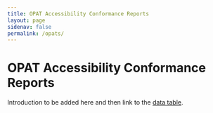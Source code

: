 ```yaml
---
title: OPAT Accessibility Conformance Reports
layout: page
sidenav: false
permalink: /opats/
---
```


# OPAT Accessibility Conformance Reports

Introduction to be added here and then link to the [data table](../opat).
